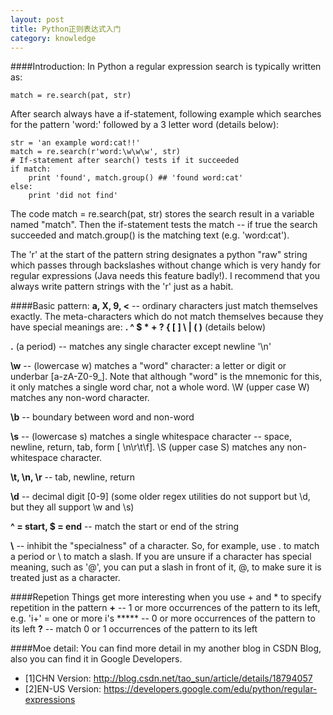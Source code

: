 ```yaml
---
layout: post
title: Python正则表达式入门
category: knowledge
---
```


####Introduction:
In Python a regular expression search is typically written as:
    
    match = re.search(pat, str)

After search always have a if-statement, following example which searches for the pattern 'word:' followed by a 3 letter word (details below):

	str = 'an example word:cat!!'
	match = re.search(r'word:\w\w\w', str)
	# If-statement after search() tests if it succeeded
	if match:                      
	    print 'found', match.group() ## 'found word:cat'
	else:
	    print 'did not find'

<!--more-->

The code match = re.search(pat, str) stores the search result in a variable named "match". Then the if-statement tests the match -- if true the search succeeded and match.group() is the matching text (e.g. 'word:cat'). 

The 'r' at the start of the pattern string designates a python "raw" string which passes through backslashes without change which is very handy for regular expressions (Java needs this feature badly!). I recommend that you always write pattern strings with the 'r' just as a habit.

####Basic pattern:
**a, X, 9, <** -- ordinary characters just match themselves exactly. The meta-characters which do not match themselves because they have special meanings are: **. ^ $ * + ? { [ ] \ | ( )** (details below)

**.** (a period) -- matches any single character except newline '\n'

**\w** -- (lowercase w) matches a "word" character: a letter or digit or underbar [a-zA-Z0-9_]. Note that although "word" is the mnemonic for this, it only matches a single word char, not a whole word. \W (upper case W) matches any non-word character.

**\b** -- boundary between word and non-word

**\s** -- (lowercase s) matches a single whitespace character -- space, newline, return, tab, form [ \n\r\t\f]. \S (upper case S) matches any non-whitespace character.

**\t, \n, \r** -- tab, newline, return

**\d** -- decimal digit [0-9] (some older regex utilities do not support but \d, but they all support \w and \s)

**^ = start, $ = end** -- match the start or end of the string

**\\** -- inhibit the "specialness" of a character. So, for example, use \. to match a period or \\ to match a slash. If you are unsure if a character has special meaning, such as '@', you can put a slash in front of it, \@, to make sure it is treated just as a character.

####Repetion
Things get more interesting when you use + and * to specify repetition in the pattern
**+** -- 1 or more occurrences of the pattern to its left, e.g. 'i+' = one or more i's
***** -- 0 or more occurrences of the pattern to its left
**?** -- match 0 or 1 occurrences of the pattern to its left

####Moe detail:
You can find more detail in my another blog in CSDN Blog, also you can find it in Google Developers.
- [1]CHN Version: http://blog.csdn.net/tao_sun/article/details/18794057
- [2]EN-US Version: https://developers.google.com/edu/python/regular-expressions